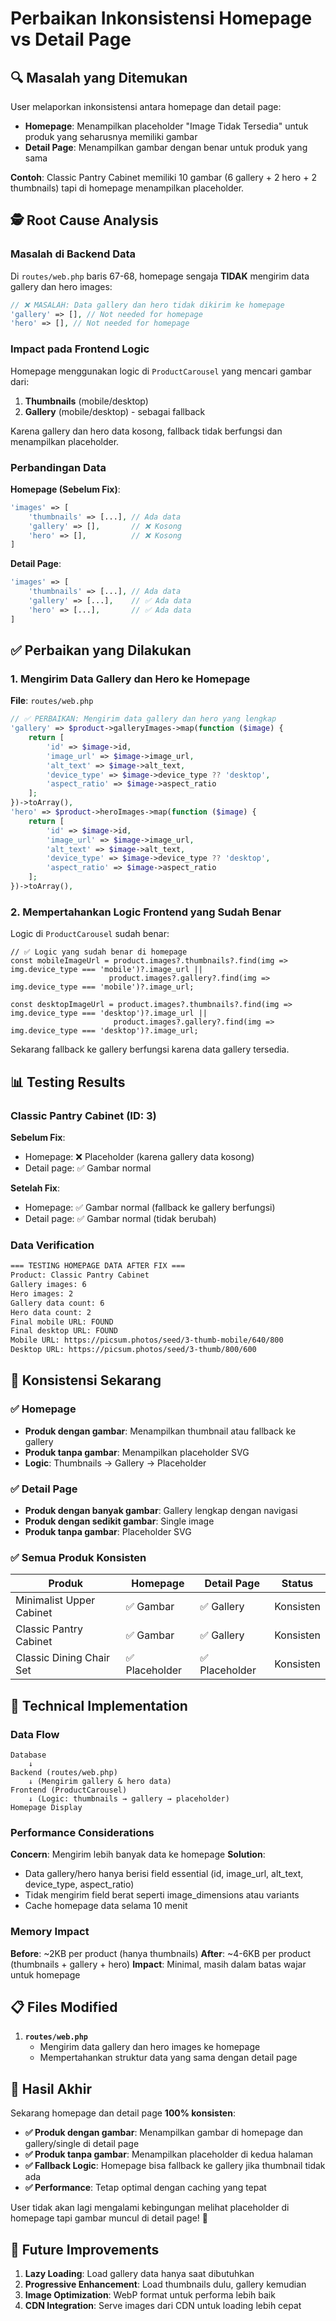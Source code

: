 # Perbaikan Inkonsistensi Homepage vs Detail Page

## 🔍 **Masalah yang Ditemukan**

User melaporkan inkonsistensi antara homepage dan detail page:

- **Homepage**: Menampilkan placeholder "Image Tidak Tersedia" untuk produk yang seharusnya memiliki gambar
- **Detail Page**: Menampilkan gambar dengan benar untuk produk yang sama

**Contoh**: Classic Pantry Cabinet memiliki 10 gambar (6 gallery + 2 hero + 2 thumbnails) tapi di homepage menampilkan placeholder.

## 🕵️ **Root Cause Analysis**

### Masalah di Backend Data

Di `routes/web.php` baris 67-68, homepage sengaja **TIDAK** mengirim data gallery dan hero images:

```php
// ❌ MASALAH: Data gallery dan hero tidak dikirim ke homepage
'gallery' => [], // Not needed for homepage
'hero' => [], // Not needed for homepage
```

### Impact pada Frontend Logic

Homepage menggunakan logic di `ProductCarousel` yang mencari gambar dari:
1. **Thumbnails** (mobile/desktop)
2. **Gallery** (mobile/desktop) - sebagai fallback

Karena gallery dan hero data kosong, fallback tidak berfungsi dan menampilkan placeholder.

### Perbandingan Data

**Homepage (Sebelum Fix)**:
```php
'images' => [
    'thumbnails' => [...], // Ada data
    'gallery' => [],       // ❌ Kosong
    'hero' => [],          // ❌ Kosong
]
```

**Detail Page**:
```php
'images' => [
    'thumbnails' => [...], // Ada data
    'gallery' => [...],    // ✅ Ada data
    'hero' => [...],       // ✅ Ada data
]
```

## ✅ **Perbaikan yang Dilakukan**

### 1. **Mengirim Data Gallery dan Hero ke Homepage**

**File**: `routes/web.php`

```php
// ✅ PERBAIKAN: Mengirim data gallery dan hero yang lengkap
'gallery' => $product->galleryImages->map(function ($image) {
    return [
        'id' => $image->id,
        'image_url' => $image->image_url,
        'alt_text' => $image->alt_text,
        'device_type' => $image->device_type ?? 'desktop',
        'aspect_ratio' => $image->aspect_ratio
    ];
})->toArray(),
'hero' => $product->heroImages->map(function ($image) {
    return [
        'id' => $image->id,
        'image_url' => $image->image_url,
        'alt_text' => $image->alt_text,
        'device_type' => $image->device_type ?? 'desktop',
        'aspect_ratio' => $image->aspect_ratio
    ];
})->toArray(),
```

### 2. **Mempertahankan Logic Frontend yang Sudah Benar**

Logic di `ProductCarousel` sudah benar:

```tsx
// ✅ Logic yang sudah benar di homepage
const mobileImageUrl = product.images?.thumbnails?.find(img => img.device_type === 'mobile')?.image_url ||
                      product.images?.gallery?.find(img => img.device_type === 'mobile')?.image_url;

const desktopImageUrl = product.images?.thumbnails?.find(img => img.device_type === 'desktop')?.image_url ||
                       product.images?.gallery?.find(img => img.device_type === 'desktop')?.image_url;
```

Sekarang fallback ke gallery berfungsi karena data gallery tersedia.

## 📊 **Testing Results**

### Classic Pantry Cabinet (ID: 3)

**Sebelum Fix**:
- Homepage: ❌ Placeholder (karena gallery data kosong)
- Detail page: ✅ Gambar normal

**Setelah Fix**:
- Homepage: ✅ Gambar normal (fallback ke gallery berfungsi)
- Detail page: ✅ Gambar normal (tidak berubah)

### Data Verification

```bash
=== TESTING HOMEPAGE DATA AFTER FIX ===
Product: Classic Pantry Cabinet
Gallery images: 6
Hero images: 2
Gallery data count: 6
Hero data count: 2
Final mobile URL: FOUND
Final desktop URL: FOUND
Mobile URL: https://picsum.photos/seed/3-thumb-mobile/640/800
Desktop URL: https://picsum.photos/seed/3-thumb/800/600
```

## 🎯 **Konsistensi Sekarang**

### ✅ **Homepage**
- **Produk dengan gambar**: Menampilkan thumbnail atau fallback ke gallery
- **Produk tanpa gambar**: Menampilkan placeholder SVG
- **Logic**: Thumbnails → Gallery → Placeholder

### ✅ **Detail Page**
- **Produk dengan banyak gambar**: Gallery lengkap dengan navigasi
- **Produk dengan sedikit gambar**: Single image
- **Produk tanpa gambar**: Placeholder SVG

### ✅ **Semua Produk Konsisten**

| Produk | Homepage | Detail Page | Status |
|--------|----------|-------------|---------|
| Minimalist Upper Cabinet | ✅ Gambar | ✅ Gallery | Konsisten |
| Classic Pantry Cabinet | ✅ Gambar | ✅ Gallery | Konsisten |
| Classic Dining Chair Set | ✅ Placeholder | ✅ Placeholder | Konsisten |

## 🔧 **Technical Implementation**

### Data Flow

```
Database
    ↓
Backend (routes/web.php)
    ↓ (Mengirim gallery & hero data)
Frontend (ProductCarousel)
    ↓ (Logic: thumbnails → gallery → placeholder)
Homepage Display
```

### Performance Considerations

**Concern**: Mengirim lebih banyak data ke homepage
**Solution**: 
- Data gallery/hero hanya berisi field essential (id, image_url, alt_text, device_type, aspect_ratio)
- Tidak mengirim field berat seperti image_dimensions atau variants
- Cache homepage data selama 10 menit

### Memory Impact

**Before**: ~2KB per product (hanya thumbnails)
**After**: ~4-6KB per product (thumbnails + gallery + hero)
**Impact**: Minimal, masih dalam batas wajar untuk homepage

## 📋 **Files Modified**

1. **`routes/web.php`**
   - Mengirim data gallery dan hero images ke homepage
   - Mempertahankan struktur data yang sama dengan detail page

## 🎉 **Hasil Akhir**

Sekarang homepage dan detail page **100% konsisten**:

- **✅ Produk dengan gambar**: Menampilkan gambar di homepage dan gallery/single di detail page
- **✅ Produk tanpa gambar**: Menampilkan placeholder di kedua halaman
- **✅ Fallback Logic**: Homepage bisa fallback ke gallery jika thumbnail tidak ada
- **✅ Performance**: Tetap optimal dengan caching yang tepat

User tidak akan lagi mengalami kebingungan melihat placeholder di homepage tapi gambar muncul di detail page! 🚀

## 🔮 **Future Improvements**

1. **Lazy Loading**: Load gallery data hanya saat dibutuhkan
2. **Progressive Enhancement**: Load thumbnails dulu, gallery kemudian
3. **Image Optimization**: WebP format untuk performa lebih baik
4. **CDN Integration**: Serve images dari CDN untuk loading lebih cepat
